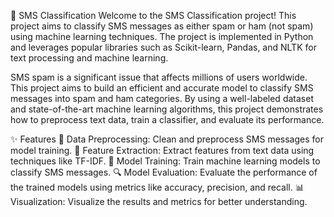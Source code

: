 📱 SMS Classification
Welcome to the SMS Classification project! This project aims to classify SMS messages as either spam or ham (not spam) using machine learning techniques. The project is implemented in Python and leverages popular libraries such as Scikit-learn, Pandas, and NLTK for text processing and machine learning.


SMS spam is a significant issue that affects millions of users worldwide. This project aims to build an efficient and accurate model to classify SMS messages into spam and ham categories. By using a well-labeled dataset and state-of-the-art machine learning algorithms, this project demonstrates how to preprocess text data, train a classifier, and evaluate its performance.

✨ Features
🧹 Data Preprocessing: Clean and preprocess SMS messages for model training.
🧩 Feature Extraction: Extract features from text data using techniques like TF-IDF.
🧠 Model Training: Train machine learning models to classify SMS messages.
🔍 Model Evaluation: Evaluate the performance of the trained models using metrics like accuracy, precision, and recall.
📊 Visualization: Visualize the results and metrics for better understanding.
